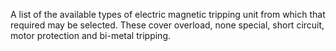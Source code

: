 A list of the available types of electric magnetic tripping unit from which that required may be selected. These cover overload, none special, short circuit, motor protection and bi-metal tripping.
